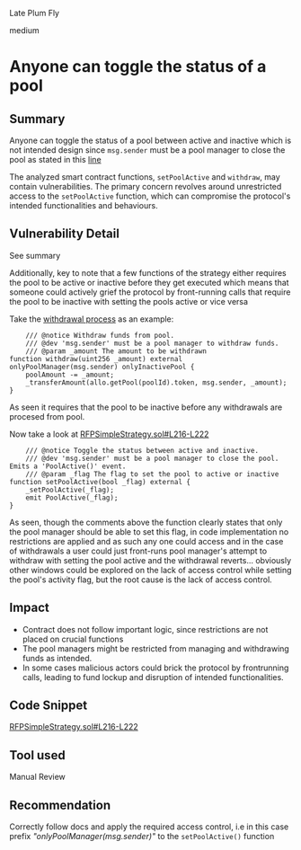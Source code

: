 Late Plum Fly

medium

# Anyone can toggle the status of a pool

## Summary

Anyone can toggle the status of a pool between active and inactive which is not intended design since `msg.sender` must be a pool manager to close the pool as stated in this [line](https://github.com/allo-protocol/allo-v2/blob/851571c27df5c16f6586ece2a1cb6fd0acf04ec9/contracts/strategies/rfp-simple/RFPSimpleStrategy.sol#L217)

The analyzed smart contract functions, `setPoolActive` and `withdraw`, may contain vulnerabilities. The primary concern revolves around unrestricted access to the `setPoolActive` function, which can compromise the protocol's intended functionalities and behaviours.

## Vulnerability Detail

See summary

Additionally, key to note that a few functions of the strategy either requires the pool to be active or inactive before they get executed which means that someone could actively grief the protocol by front-running calls that require the pool to be inactive with setting the pools active or vice versa

Take the [withdrawal process](https://github.com/allo-protocol/allo-v2/blob/851571c27df5c16f6586ece2a1cb6fd0acf04ec9/contracts/strategies/rfp-simple/RFPSimpleStrategy.sol#L292-L301) as an example:

```solidity
    /// @notice Withdraw funds from pool.
    /// @dev 'msg.sender' must be a pool manager to withdraw funds.
    /// @param _amount The amount to be withdrawn
function withdraw(uint256 _amount) external onlyPoolManager(msg.sender) onlyInactivePool {
    poolAmount -= _amount;
    _transferAmount(allo.getPool(poolId).token, msg.sender, _amount);
}
```

As seen it requires that the pool to be inactive before any withdrawals are procesed from pool.

Now take a look at [RFPSimpleStrategy.sol#L216-L222](https://github.com/allo-protocol/allo-v2/blob/851571c27df5c16f6586ece2a1cb6fd0acf04ec9/contracts/strategies/rfp-simple/RFPSimpleStrategy.sol#L216-L222)

```solidity
    /// @notice Toggle the status between active and inactive.
    /// @dev 'msg.sender' must be a pool manager to close the pool. Emits a 'PoolActive()' event.
    /// @param _flag The flag to set the pool to active or inactive
function setPoolActive(bool _flag) external {
    _setPoolActive(_flag);
    emit PoolActive(_flag);
}
```

As seen, though the comments above the function clearly states that only the pool manager should be able to set this flag, in code implementation no restrictions are applied and as such any one could access and in the case of withdrawals a user could just front-runs pool manager's attempt to withdraw with setting the pool active and the withdrawal reverts... obviously other windows could be explored on the lack of access control while setting the pool's activity flag, but the root cause is the lack of access control.

## Impact

- Contract does not follow important logic, since restrictions are not placed on crucial functions
- The pool managers might be restricted from managing and withdrawing funds as intended.
- In some cases malicious actors could brick the protocol by frontrunning calls, leading to fund lockup and disruption of intended functionalities.

## Code Snippet
[RFPSimpleStrategy.sol#L216-L222](https://github.com/allo-protocol/allo-v2/blob/851571c27df5c16f6586ece2a1cb6fd0acf04ec9/contracts/strategies/rfp-simple/RFPSimpleStrategy.sol#L216-L222)
## Tool used

Manual Review

## Recommendation

Correctly follow docs and apply the required access control, i.e in this case prefix _"onlyPoolManager(msg.sender)"_ to the `setPoolActive()` function
